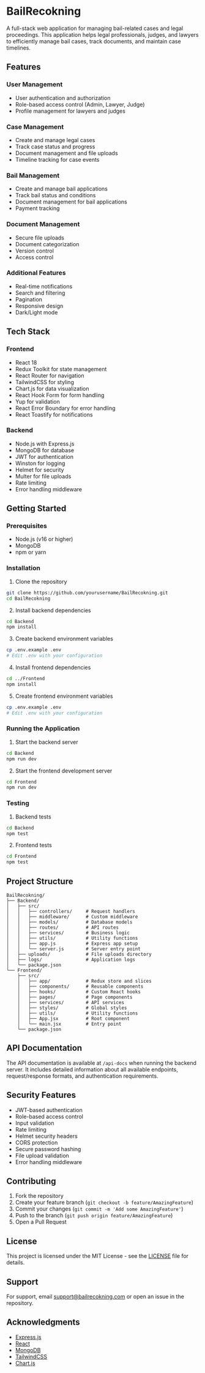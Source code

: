# BailRecokning

A full-stack web application for managing bail-related cases and legal proceedings. This application helps legal professionals, judges, and lawyers to efficiently manage bail cases, track documents, and maintain case timelines.

## Features

### User Management

- User authentication and authorization
- Role-based access control (Admin, Lawyer, Judge)
- Profile management for lawyers and judges

### Case Management

- Create and manage legal cases
- Track case status and progress
- Document management and file uploads
- Timeline tracking for case events

### Bail Management

- Create and manage bail applications
- Track bail status and conditions
- Document management for bail applications
- Payment tracking

### Document Management

- Secure file uploads
- Document categorization
- Version control
- Access control

### Additional Features

- Real-time notifications
- Search and filtering
- Pagination
- Responsive design
- Dark/Light mode

## Tech Stack

### Frontend

- React 18
- Redux Toolkit for state management
- React Router for navigation
- TailwindCSS for styling
- Chart.js for data visualization
- React Hook Form for form handling
- Yup for validation
- React Error Boundary for error handling
- React Toastify for notifications

### Backend

- Node.js with Express.js
- MongoDB for database
- JWT for authentication
- Winston for logging
- Helmet for security
- Multer for file uploads
- Rate limiting
- Error handling middleware

## Getting Started

### Prerequisites

- Node.js (v16 or higher)
- MongoDB
- npm or yarn

### Installation

1. Clone the repository

```bash
git clone https://github.com/yourusername/BailRecokning.git
cd BailRecokning
```

2. Install backend dependencies

```bash
cd Backend
npm install
```

3. Create backend environment variables

```bash
cp .env.example .env
# Edit .env with your configuration
```

4. Install frontend dependencies

```bash
cd ../Frontend
npm install
```

5. Create frontend environment variables

```bash
cp .env.example .env
# Edit .env with your configuration
```

### Running the Application

1. Start the backend server

```bash
cd Backend
npm run dev
```

2. Start the frontend development server

```bash
cd Frontend
npm run dev
```

### Testing

1. Backend tests

```bash
cd Backend
npm test
```

2. Frontend tests

```bash
cd Frontend
npm test
```

## Project Structure

```
BailRecokning/
├── Backend/
│   ├── src/
│   │   ├── controllers/     # Request handlers
│   │   ├── middleware/      # Custom middleware
│   │   ├── models/          # Database models
│   │   ├── routes/          # API routes
│   │   ├── services/        # Business logic
│   │   ├── utils/           # Utility functions
│   │   ├── app.js           # Express app setup
│   │   └── server.js        # Server entry point
│   ├── uploads/             # File uploads directory
│   ├── logs/                # Application logs
│   └── package.json
└── Frontend/
    ├── src/
    │   ├── app/             # Redux store and slices
    │   ├── components/      # Reusable components
    │   ├── hooks/           # Custom React hooks
    │   ├── pages/           # Page components
    │   ├── services/        # API services
    │   ├── styles/          # Global styles
    │   ├── utils/           # Utility functions
    │   ├── App.jsx          # Root component
    │   └── main.jsx         # Entry point
    └── package.json
```

## API Documentation

The API documentation is available at `/api-docs` when running the backend server. It includes detailed information about all available endpoints, request/response formats, and authentication requirements.

## Security Features

- JWT-based authentication
- Role-based access control
- Input validation
- Rate limiting
- Helmet security headers
- CORS protection
- Secure password hashing
- File upload validation
- Error handling middleware

## Contributing

1. Fork the repository
2. Create your feature branch (`git checkout -b feature/AmazingFeature`)
3. Commit your changes (`git commit -m 'Add some AmazingFeature'`)
4. Push to the branch (`git push origin feature/AmazingFeature`)
5. Open a Pull Request

## License

This project is licensed under the MIT License - see the [LICENSE](LICENSE) file for details.

## Support

For support, email support@bailrecokning.com or open an issue in the repository.

## Acknowledgments

- [Express.js](https://expressjs.com/)
- [React](https://reactjs.org/)
- [MongoDB](https://www.mongodb.com/)
- [TailwindCSS](https://tailwindcss.com/)
- [Chart.js](https://www.chartjs.org/)
